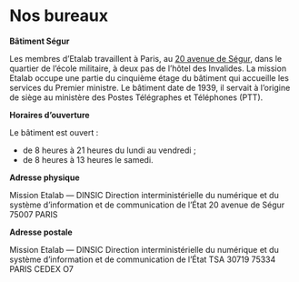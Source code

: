 # Nos bureaux

**Bâtiment Ségur**

Les membres d’Etalab travaillent à Paris, au [20 avenue de Ségur](https://adresse.data.gouv.fr/map?lng=2.30831\&lat=48.8503\&z=18), dans le quartier de l’école militaire, à deux pas de l’hôtel des Invalides. La mission Etalab occupe une partie du cinquième étage du bâtiment qui accueille les services du Premier ministre. Le bâtiment date de 1939, il servait à l’origine de siège au ministère des Postes Télégraphes et Téléphones (PTT).

**Horaires d’ouverture**

Le bâtiment est ouvert :

* de 8 heures à 21 heures du lundi au vendredi ;
* de 8 heures à 13 heures le samedi.

**Adresse physique**

Mission Etalab — DINSIC Direction interministérielle du numérique et du système d’information et de communication de l’État 20 avenue de Ségur 75007 PARIS

**Adresse postale**

Mission Etalab — DINSIC Direction interministérielle du numérique et du système d’information et de communication de l’État TSA 30719 75334 PARIS CEDEX O7
